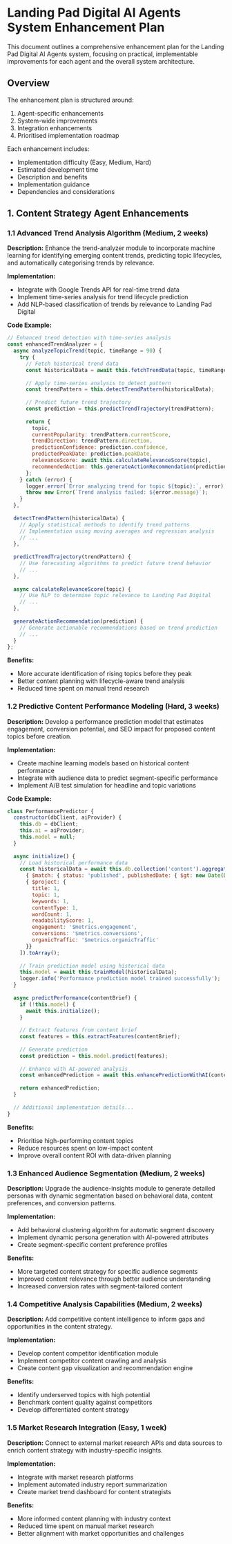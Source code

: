# Landing Pad Digital AI Agents System Enhancement Plan

This document outlines a comprehensive enhancement plan for the Landing Pad Digital AI Agents system, focusing on practical, implementable improvements for each agent and the overall system architecture.

## Overview

The enhancement plan is structured around:
1. Agent-specific enhancements
2. System-wide improvements
3. Integration enhancements
4. Prioritised implementation roadmap

Each enhancement includes:
- Implementation difficulty (Easy, Medium, Hard)
- Estimated development time
- Description and benefits
- Implementation guidance
- Dependencies and considerations

## 1. Content Strategy Agent Enhancements

### 1.1 Advanced Trend Analysis Algorithm (Medium, 2 weeks)

**Description:** Enhance the trend-analyzer module to incorporate machine learning for identifying emerging content trends, predicting topic lifecycles, and automatically categorising trends by relevance.

**Implementation:**
- Integrate with Google Trends API for real-time trend data
- Implement time-series analysis for trend lifecycle prediction
- Add NLP-based classification of trends by relevance to Landing Pad Digital

**Code Example:**
```javascript
// Enhanced trend detection with time-series analysis
const enhancedTrendAnalyzer = {
  async analyzeTopicTrend(topic, timeRange = 90) {
    try {
      // Fetch historical trend data
      const historicalData = await this.fetchTrendData(topic, timeRange);
      
      // Apply time-series analysis to detect pattern
      const trendPattern = this.detectTrendPattern(historicalData);
      
      // Predict future trend trajectory
      const prediction = this.predictTrendTrajectory(trendPattern);
      
      return {
        topic,
        currentPopularity: trendPattern.currentScore,
        trendDirection: trendPattern.direction,
        predictionConfidence: prediction.confidence,
        predictedPeakDate: prediction.peakDate,
        relevanceScore: await this.calculateRelevanceScore(topic),
        recommendedAction: this.generateActionRecommendation(prediction)
      };
    } catch (error) {
      logger.error(`Error analyzing trend for topic ${topic}:`, error);
      throw new Error(`Trend analysis failed: ${error.message}`);
    }
  },
  
  detectTrendPattern(historicalData) {
    // Apply statistical methods to identify trend patterns
    // Implementation using moving averages and regression analysis
    // ...
  },
  
  predictTrendTrajectory(trendPattern) {
    // Use forecasting algorithms to predict future trend behavior
    // ...
  },
  
  async calculateRelevanceScore(topic) {
    // Use NLP to determine topic relevance to Landing Pad Digital
    // ...
  },
  
  generateActionRecommendation(prediction) {
    // Generate actionable recommendations based on trend prediction
    // ...
  }
};
```

**Benefits:**
- More accurate identification of rising topics before they peak
- Better content planning with lifecycle-aware trend analysis
- Reduced time spent on manual trend research

### 1.2 Predictive Content Performance Modeling (Hard, 3 weeks)

**Description:** Develop a performance prediction model that estimates engagement, conversion potential, and SEO impact for proposed content topics before creation.

**Implementation:**
- Create machine learning models based on historical content performance
- Integrate with audience data to predict segment-specific performance
- Implement A/B test simulation for headline and topic variations

**Code Example:**
```javascript
class PerformancePredictor {
  constructor(dbClient, aiProvider) {
    this.db = dbClient;
    this.ai = aiProvider;
    this.model = null;
  }
  
  async initialize() {
    // Load historical performance data
    const historicalData = await this.db.collection('content').aggregate([
      { $match: { status: 'published', publishedDate: { $gt: new Date(Date.now() - 180 * 24 * 60 * 60 * 1000) } } },
      { $project: { 
        title: 1, 
        topic: 1, 
        keywords: 1, 
        contentType: 1,
        wordCount: 1,
        readabilityScore: 1,
        engagement: '$metrics.engagement',
        conversions: '$metrics.conversions',
        organicTraffic: '$metrics.organicTraffic'
      }}
    ]).toArray();
    
    // Train prediction model using historical data
    this.model = await this.trainModel(historicalData);
    logger.info('Performance prediction model trained successfully');
  }
  
  async predictPerformance(contentBrief) {
    if (!this.model) {
      await this.initialize();
    }
    
    // Extract features from content brief
    const features = this.extractFeatures(contentBrief);
    
    // Generate prediction
    const prediction = this.model.predict(features);
    
    // Enhance with AI-powered analysis
    const enhancedPrediction = await this.enhancePredictionWithAI(contentBrief, prediction);
    
    return enhancedPrediction;
  }
  
  // Additional implementation details...
}
```

**Benefits:**
- Prioritise high-performing content topics
- Reduce resources spent on low-impact content
- Improve overall content ROI with data-driven planning

### 1.3 Enhanced Audience Segmentation (Medium, 2 weeks)

**Description:** Upgrade the audience-insights module to generate detailed personas with dynamic segmentation based on behavioral data, content preferences, and conversion patterns.

**Implementation:**
- Add behavioral clustering algorithm for automatic segment discovery
- Implement dynamic persona generation with AI-powered attributes
- Create segment-specific content preference profiles

**Benefits:**
- More targeted content strategy for specific audience segments
- Improved content relevance through better audience understanding
- Increased conversion rates with segment-tailored content

### 1.4 Competitive Analysis Capabilities (Medium, 2 weeks)

**Description:** Add competitive content intelligence to inform gaps and opportunities in the content strategy.

**Implementation:**
- Develop content competitor identification module
- Implement competitor content crawling and analysis
- Create content gap visualization and recommendation engine

**Benefits:**
- Identify underserved topics with high potential
- Benchmark content quality against competitors
- Develop differentiated content strategy

### 1.5 Market Research Integration (Easy, 1 week)

**Description:** Connect to external market research APIs and data sources to enrich content strategy with industry-specific insights.

**Implementation:**
- Integrate with market research platforms
- Implement automated industry report summarization
- Create market trend dashboard for content strategists

**Benefits:**
- More informed content planning with industry context
- Reduced time spent on manual market research
- Better alignment with market opportunities and challenges